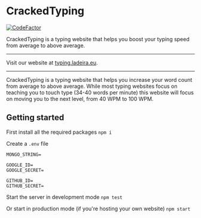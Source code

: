 # CrackedTyping
[![CodeFactor](https://www.codefactor.io/repository/github/dladeira/crackedtyping/badge?s=bd76f7d260ab89ec39a646d626f30eddc077e174)](https://www.codefactor.io/repository/github/dladeira/crackedtyping)

CrackedTyping is a typing website that helps you boost your typing speed from average to above average.
***
Visit our website at [typing.ladeira.eu](https://typing.ladeira.eu).
***
CrackedTyping is a typing website that helps you increase your word count from average to above average. While most typing websites focus on teaching you to touch type (34-40 words per minute) this website will focus on moving you to the next level, from 40 WPM to 100 WPM.

## Getting started

First install all the required packages
`npm i`

Create a `.env` file
```
MONGO_STRING=

GOOGLE_ID=
GOOGLE_SECRET=

GITHUB_ID=
GITHUB_SECRET=
```

Start the server in development mode
`npm test`

Or start in production mode (if you're hosting your own website)
`npm start`
